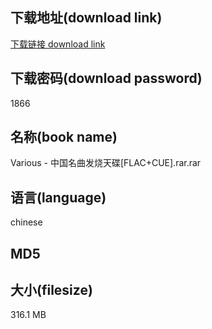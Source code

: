 ## 下载地址(download link)
[下载链接 download link](https://voluble-croquembouche-d321dc.netlify.app/?s=Various+-+%E4%B8%AD%E5%9B%BD%E5%90%8D%E6%9B%B2%E5%8F%91%E7%83%A7%E5%A4%A9%E7%A2%9F%5BFLAC%2BCUE%5D.rar)

## 下载密码(download password)
1866

## 名称(book name)
Various - 中国名曲发烧天碟[FLAC+CUE].rar.rar

## 语言(language)
chinese

## MD5


## 大小(filesize)
316.1 MB
